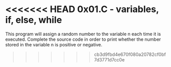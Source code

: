<<<<<<< HEAD
0x01.C - variables, if, else, while
=======
This program will assign a random number to the variable n each time it is executed. Complete the source code in order to print whether the number stored in the variable n is positive or negative.
>>>>>>> cb3d9fbd4e670f080a20782cf0bf7d3771d7cc0e
